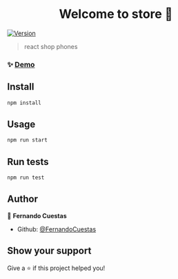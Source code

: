 <h1 align="center">Welcome to store 👋</h1>
<p>
  <a href="https://www.npmjs.com/package/store" target="_blank">
    <img alt="Version" src="https://img.shields.io/npm/v/store.svg">
  </a>
</p>

> react shop phones

### ✨ [Demo](https://fernando-cuestas-shop-phones.netlify.com/)

## Install

```sh
npm install
```

## Usage

```sh
npm run start
```

## Run tests

```sh
npm run test
```

## Author

👤 **Fernando Cuestas**

* Github: [@FernandoCuestas](https://github.com/FernandoCuestas)

## Show your support

Give a ⭐️ if this project helped you!


